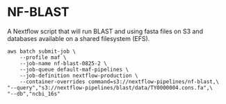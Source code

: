 NF-BLAST
====================

A Nextflow script that will run BLAST and using fasta files on S3 and databases available on a shared filesystem (EFS).

```{bash}
aws batch submit-job \
    --profile maf \
    --job-name nf-blast-0825-2 \
    --job-queue default-maf-pipelines \
    --job-definition nextflow-production \
    --container-overrides command=s3://nextflow-pipelines/nf-blast,\
"--query","s3://nextflow-pipelines/blast/data/TY0000004.cons.fa",\
"--db","ncbi_16s"
```
